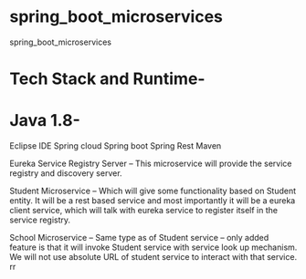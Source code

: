 # spring_boot_microservices
spring_boot_microservices

# Tech Stack and Runtime-
# Java 1.8-
Eclipse IDE
Spring cloud
Spring boot
Spring Rest
Maven


Eureka Service Registry Server – 
This microservice will provide the service registry and discovery server.

Student Microservice – 
Which will give some functionality based on Student entity. It will be a rest based service and most importantly it will be a eureka client service, which will talk with eureka service to register itself in the service registry.

School Microservice – 
Same type as of Student service – only added feature is that it will invoke Student service with service look up mechanism. We will not use absolute URL of student service to interact with that service.
rr
